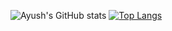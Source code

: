 
![Ayush's GitHub stats](https://github-readme-stats.vercel.app/api?username=Ayush4385&theme=radical&include_all_commits=true&show_icons=true)
[![Top Langs](https://github-readme-stats.vercel.app/api/top-langs/?username=Ayush4385&theme=radical&layout=compact)](https://github.com/anuraghazra/github-readme-stats)
